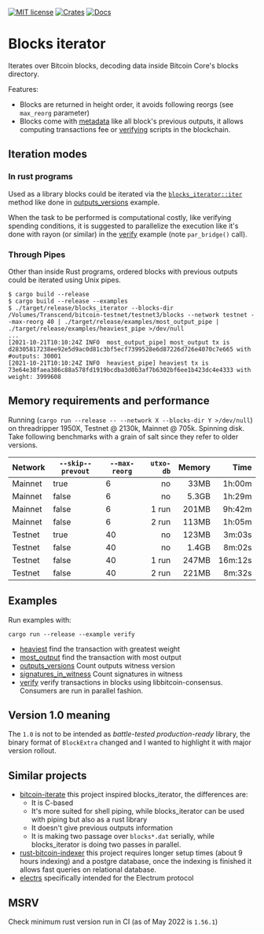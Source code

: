 [![MIT license](https://img.shields.io/github/license/RCasatta/blocks_iterator)](https://github.com/RCasatta/blocks_iterator/blob/master/LICENSE)
[![Crates](https://img.shields.io/crates/v/blocks_iterator.svg)](https://crates.io/crates/blocks_iterator)
[![Docs](https://img.shields.io/badge/docs.rs-blocks_iterator-green)](https://docs.rs/blocks_iterator)

# Blocks iterator

Iterates over Bitcoin blocks, decoding data inside Bitcoin Core's blocks directory.

Features:
* Blocks are returned in height order, it avoids following reorgs (see `max_reorg` parameter)
* Blocks come with [metadata](https://docs.rs/blocks_iterator/latest/blocks_iterator/struct.BlockExtra.html) like all block's previous outputs, it allows computing transactions fee or [verifying](examples/verify.rs) scripts in the blockchain.

## Iteration modes

### In rust programs

Used as a library blocks could be iterated via the [`blocks_iterator::iter`](https://docs.rs/blocks_iterator/latest/blocks_iterator/fn.iter.html) method like done in [outputs_versions](examples/outputs_versions.rs) example.

When the task to be performed is computational costly, like verifying spending conditions, it is suggested to parallelize the execution like it's done with rayon
(or similar) in the [verify](examples/verify.rs) example (note `par_bridge()` call).

### Through Pipes

Other than inside Rust programs, ordered blocks with previous outputs could be iterated using Unix pipes.

```
$ cargo build --release 
$ cargo build --release --examples
$ ./target/release/blocks_iterator --blocks-dir /Volumes/Transcend/bitcoin-testnet/testnet3/blocks --network testnet --max-reorg 40 | ./target/release/examples/most_output_pipe | ./target/release/examples/heaviest_pipe >/dev/null
...
[2021-10-21T10:10:24Z INFO  most_output_pipe] most_output tx is d28305817238ee92e5d9ac0d81c3bf5ecf7399528e6d87226d726e4070c7e665 with #outputs: 30001
[2021-10-21T10:10:24Z INFO  heaviest_pipe] heaviest tx is 73e64e38faea386c88a578fd1919bcdba3d0b3af7b6302bf6ee1b423dc4e4333 with weight: 3999608
```

## Memory requirements and performance

Running (`cargo run --release -- --network X --blocks-dir Y >/dev/null`) on threadripper 1950X, Testnet @ 2130k, Mainnet @ 705k. Spinning disk. Take following benchmarks with a grain of salt since they refer to older versions.

| Network | `--skip--prevout` | `--max-reorg` | `utxo-db` | Memory | Time    |
|---------|-------------------|---------------|----------:|-------:|--------:|
| Mainnet | true              |           6   | no        |   33MB |  1h:00m |
| Mainnet | false             |           6   | no        |  5.3GB |  1h:29m |
| Mainnet | false             |           6   | 1 run     |  201MB |  9h:42m |
| Mainnet | false             |           6   | 2 run     |  113MB |  1h:05m |
| Testnet | true              |           40  | no        |  123MB |  3m:03s |
| Testnet | false             |           40  | no        |  1.4GB |  8m:02s |
| Testnet | false             |           40  | 1 run     |  247MB | 16m:12s |
| Testnet | false             |           40  | 2 run     |  221MB |  8m:32s |

## Examples

Run examples with:

```
cargo run --release --example verify
```

* [heaviest](examples/heaviest_pipe.rs) find the transaction with greatest weight
* [most_output](examples/most_output_pipe.rs) find the transaction with most output
* [outputs_versions](examples/outputs_versions.rs) Count outputs witness version
* [signatures_in_witness](examples/signatures_in_witness.rs) Count signatures in witness
* [verify](examples/verify.rs) verify transactions in blocks using libbitcoin-consensus. Consumers are run in parallel fashion.

## Version 1.0 meaning

The `1.0` is not to be intended as *battle-tested production-ready* library, the binary format of 
`BlockExtra` changed and I wanted to highlight it with major version rollout.

## Similar projects

* [bitcoin-iterate](https://github.com/rustyrussell/bitcoin-iterate) this project inspired blocks_iterator, the differences are:
  * It is C-based
  * It's more suited for shell piping, while blocks_iterator can be used with piping but also as a rust library
  * It doesn't give previous outputs information
  * It is making two passage over `blocks*.dat` serially, while blocks_iterator is doing two passes in parallel.
* [rust-bitcoin-indexer](https://github.com/dpc/rust-bitcoin-indexer) this project requires longer setup times (about 9 hours indexing) and a postgre database, once the indexing is finished it allows fast queries on relational database.
* [electrs](https://github.com/romanz/electrs) specifically intended for the Electrum protocol


## MSRV 

Check minimum rust version run in CI (as of May 2022 is `1.56.1`)